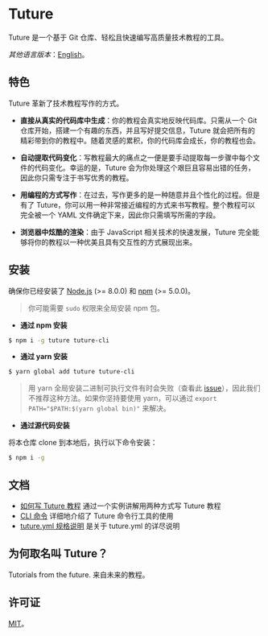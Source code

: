 # Tuture

Tuture 是一个基于 Git 仓库、轻松且快速编写高质量技术教程的工具。

_其他语言版本_：[English](README.md)。

## 特色

Tuture 革新了技术教程写作的方式。

- **直接从真实的代码库中生成**：你的教程会真实地反映代码库。只需从一个 Git 仓库开始，搭建一个有趣的东西，并且写好提交信息，Tuture 就会把所有的精彩带到你的教程中。随着灵感的累积，你的代码库会成长，你的教程也会。

- **自动提取代码变化**：写教程最大的痛点之一便是要手动提取每一步骤中每个文件的代码变化。幸运的是，Tuture 会为你处理这个艰巨且容易出错的任务，因此你只需专注于书写优秀的教程。

- **用编程的方式写作**：在过去，写作更多的是一种随意并且个性化的过程。但是有了 Tuture，你可以用一种非常接近编程的方式来书写教程。整个教程可以完全被一个 YAML 文件确定下来，因此你只需填写所需的字段。

- **浏览器中炫酷的渲染**：由于 JavaScript 相关技术的快速发展，Tuture 完全能够将你的教程以一种优美且具有交互性的方式展现出来。

## 安装

确保你已经安装了 [Node.js](https://nodejs.org/) (>= 8.0.0) 和 [npm](https://www.npmjs.com/) (>= 5.0.0)。

> 你可能需要 `sudo` 权限来全局安装 npm 包。

- **通过 npm 安装**

```bash
$ npm i -g tuture tuture-cli
```

- **通过 yarn 安装**

```bash
$ yarn global add tuture tuture-cli
```

> 用 yarn 全局安装二进制可执行文件有时会失败（查看此 [issue](https://github.com/yarnpkg/yarn/issues/1321)），因此我们不推荐这种方法。如果你坚持要使用 yarn，可以通过 `export PATH="$PATH:$(yarn global bin)"` 来解决。

- **通过源代码安装**

将本仓库 clone 到本地后，执行以下命令安装：

```bash
$ npm i -g
```

## 文档

- [如何写 Tuture 教程](docs/HOWTO.zh-CN.md) 通过一个实例讲解用两种方式写 Tuture 教程
- [CLI 命令](docs/CLI_COMMANDS.zh-CN.md) 详细地介绍了 Tuture 命令行工具的使用
- [tuture.yml 规格说明](docs/TUTURE_YML_SPEC.zh-CN.md) 是关于 tuture.yml 的详尽说明

## 为何取名叫 Tuture？

Tutorials from the future. 来自未来的教程。

## 许可证

[MIT](LICENSE)。
